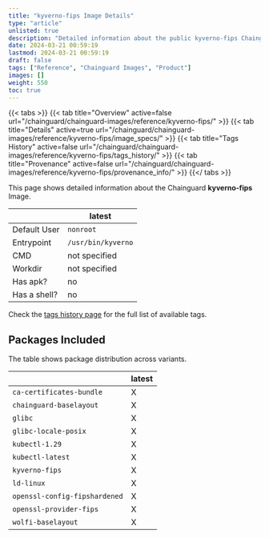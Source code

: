 ```yaml
---
title: "kyverno-fips Image Details"
type: "article"
unlisted: true
description: "Detailed information about the public kyverno-fips Chainguard Image."
date: 2024-03-21 00:59:19
lastmod: 2024-03-21 00:59:19
draft: false
tags: ["Reference", "Chainguard Images", "Product"]
images: []
weight: 550
toc: true
---
```


{{< tabs >}}
{{< tab title="Overview" active=false url="/chainguard/chainguard-images/reference/kyverno-fips/" >}}
{{< tab title="Details" active=true url="/chainguard/chainguard-images/reference/kyverno-fips/image_specs/" >}}
{{< tab title="Tags History" active=false url="/chainguard/chainguard-images/reference/kyverno-fips/tags_history/" >}}
{{< tab title="Provenance" active=false url="/chainguard/chainguard-images/reference/kyverno-fips/provenance_info/" >}}
{{</ tabs >}}

This page shows detailed information about the Chainguard **kyverno-fips** Image.

|              | latest             |
|--------------|--------------------|
| Default User | `nonroot`          |
| Entrypoint   | `/usr/bin/kyverno` |
| CMD          | not specified      |
| Workdir      | not specified      |
| Has apk?     | no                 |
| Has a shell? | no                 |

Check the [tags history page](/chainguard/chainguard-images/reference/kyverno-fips/tags_history/) for the full list of available tags.

## Packages Included
The table shows package distribution across variants.

|                               | latest |
|-------------------------------|--------|
| `ca-certificates-bundle`      | X      |
| `chainguard-baselayout`       | X      |
| `glibc`                       | X      |
| `glibc-locale-posix`          | X      |
| `kubectl-1.29`                | X      |
| `kubectl-latest`              | X      |
| `kyverno-fips`                | X      |
| `ld-linux`                    | X      |
| `openssl-config-fipshardened` | X      |
| `openssl-provider-fips`       | X      |
| `wolfi-baselayout`            | X      |


